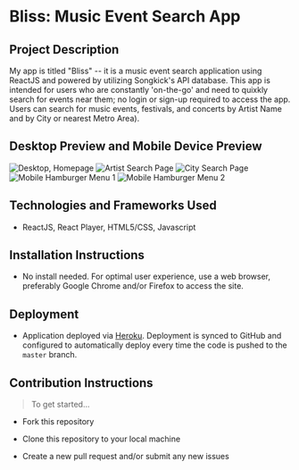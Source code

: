 # Bliss: Music Event Search App

## Project Description

My app is titled "Bliss" -- it is a music event search application using ReactJS and powered by utilizing Songkick's API database. This app is intended for users who are constantly 'on-the-go' and need to quixkly search for events near them; no login or sign-up required to access the app. Users can search for music events, festivals, and concerts by Artist Name and by  City or nearest Metro Area).


## Desktop Preview and Mobile Device Preview
![Desktop, Homepage](desktop_home.png "Desktop Home")
![Artist Search Page](ArtistSearchPreview.png "Desktop Artist Search")
![City Search Page](CitySearchPreview.png "Desktop City Search")
![Mobile Hamburger Menu 1](mobiledevice_preview1.png "Mobile Hamburger Menu 1")
![Mobile Hamburger Menu 2](mobiledevice_preview2.png "Mobile Hamburger Menu 2")

## Technologies and Frameworks Used
- ReactJS, React Player, HTML5/CSS, Javascript

## Installation Instructions
- No install needed. For optimal user experience, use a web browser, preferably Google Chrome and/or Firefox to access the site.

## Deployment
- Application deployed via [Heroku](https://www.heroku.com/). Deployment is synced to GitHub and configured to automatically deploy every time the code is pushed to the `master` branch.

## Contribution Instructions
> To get started...

- Fork this repository

- Clone this repository to your local machine 

- Create a new pull request and/or submit any new issues 
